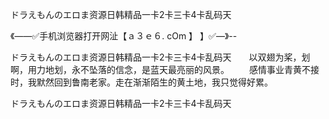ドラえもんのエロま资源日韩精品一卡2卡三卡4卡乱码天

《——✅手机浏览器打开网沚【ａ３ｅ６. cOm 】 】✅—》--

ドラえもんのエロま资源日韩精品一卡2卡三卡4卡乱码天　　以双翅为桨，划啊，用力地划，永不坠落的信念，是蓝天最亮丽的风景。
　　感情事业青黄不接时，我默然回到鲁南老家。走在渐渐陌生的黄土地，我只觉得好累。





ドラえもんのエロま资源日韩精品一卡2卡三卡4卡乱码天

